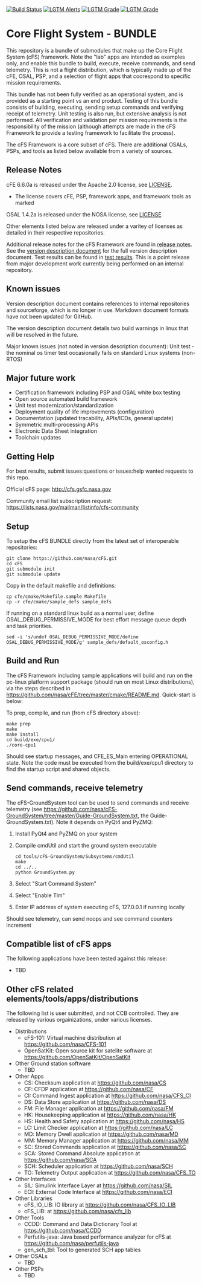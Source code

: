 [![Build Status](https://travis-ci.com/nasa/cFS.svg)](https://travis-ci.com/nasa/cFS)
[![LGTM Alerts](https://img.shields.io/lgtm/alerts/github/nasa/cfs)](https://lgtm.com/projects/g/nasa/cfs/alerts/?mode=list)
[![LGTM Grade](https://img.shields.io/lgtm/grade/python/github/nasa/cfs)](https://lgtm.com/projects/g/nasa/cfs/alerts/?mode=list)
[![LGTM Grade](https://img.shields.io/lgtm/grade/cpp/github/nasa/cfs)](https://lgtm.com/projects/g/nasa/cfs/alerts/?mode=list)

# Core Flight System - BUNDLE

This repository is a bundle of submodules that make up the Core Flight System (cFS) framework.  Note the "lab" apps are intended as examples only, and enable this bundle to build, execute, receive commands, and send telemetry.  This is not a flight distribution, which is typically made up of the cFE, OSAL, PSP, and a selection of flight apps that coorespond to specific mission requirements.

This bundle has not been fully verified as an operational system, and is provided as a starting point vs an end product.  Testing of this bundle consists of building, executing, sending setup commands and verifying receipt of telemetry.  Unit testing is also run, but extensive analysis is not performed.  All verification and validation per mission requirements is the responsibility of the mission (although attempts are made in the cFS Framework to provide a testing framework to facilitate the process).

The cFS Framework is a core subset of cFS.  There are additional OSALs, PSPs, and tools as listed below available from a variety of sources.

## Release Notes

cFE 6.6.0a is released under the Apache 2.0 license, see [LICENSE](https://github.com/nasa/cFE/tree/master/LICENSE-18128-Apache-2_0.pdf).
 - The license covers cFE, PSP, framework apps, and framework tools as marked

OSAL 1.4.2a is released under the NOSA license, see [LICENSE](https://github.com/nasa/osal/blob/master/LICENSE)

Other elements listed below are released under a varitey of licenses as detailed in their respective repositories.

Additional release notes for the cFS Framework are found in [release notes](https://github.com/nasa/cFE/tree/master/docs/cFE_release_notes.md).  See the [version description document](https://github.com/nasa/cFE/tree/master/docs/cFE_6_6_0_version_description.md) for the full version description document.  Test results can be found in [test results](https://github.com/nasa/cFE/tree/master/test-and-ground/test-review-packages/Results).  This is a point release from major development work currently being performed on an internal repository.

## Known issues

Version description document contains references to internal repositories and sourceforge, which is no longer in use.  Markdown document formats have not been updated for GitHub.

The version description document details two build warnings in linux that will be resolved in the future.

Major known issues (not noted in version description document):
Unit test - the nominal os timer test occasionally fails on standard Linux systems (non-RTOS)

## Major future work

  - Certification framework including PSP and OSAL white box testing
  - Open source automated build framework
  - Unit test modernization/standardization
  - Deployment quality of life improvements (configuration)
  - Documentation (updated tracability, APIs/ICDs, general update)
  - Symmetric multi-processing APIs
  - Electronic Data Sheet integration
  - Toolchain updates

## Getting Help

For best results, submit issues:questions or issues:help wanted requests to this repo.

Official cFS page: http://cfs.gsfc.nasa.gov

Community email list subscription request: https://lists.nasa.gov/mailman/listinfo/cfs-community

## Setup

To setup the cFS BUNDLE directly from the latest set of interoperable repositories:

    git clone https://github.com/nasa/cFS.git
    cd cFS
    git submodule init
    git submodule update

Copy in the default makefile and definitions:

    cp cfe/cmake/Makefile.sample Makefile
    cp -r cfe/cmake/sample_defs sample_defs

If running on a standard linux build as a normal user, define OSAL_DEBUG_PERMISSIVE_MODE for best effort message queue depth and task priorities.

    sed -i 's/undef OSAL_DEBUG_PERMISSIVE_MODE/define OSAL_DEBUG_PERMISSIVE_MODE/g' sample_defs/default_osconfig.h

## Build and Run

The cFS Framework including sample applications will build and run on the pc-linux platform support package (should run on most Linux distributions), via the steps described in https://github.com/nasa/cFE/tree/master/cmake/README.md.  Quick-start is below:

To prep, compile, and run (from cFS directory above):

    make prep
    make
    make install
    cd build/exe/cpu1/
    ./core-cpu1

Should see startup messages, and CFE_ES_Main entering OPERATIONAL state.  Note the code must be executed from the build/exe/cpu1 directory to find the startup script and shared objects.

## Send commands, receive telemetry

The cFS-GroundSystem tool can be used to send commands and receive telemetry (see https://github.com/nasa/cFS-GroundSystem/tree/master/Guide-GroundSystem.txt, the Guide-GroundSystem.txt).  Note it depends on PyQt4 and PyZMQ:

1. Install PyQt4 and PyZMQ on your system
2. Compile cmdUtil and start the ground system executable

       cd tools/cFS-GroundSystem/Subsystems/cmdUtil
       make
       cd ../..
       python GroundSystem.py

3. Select "Start Command System"
4. Select "Enable Tlm"
5. Enter IP address of system executing cFS, 127.0.0.1 if running locally

Should see telemetry, can send noops and see command counters increment

## Compatible list of cFS apps

The following applications have been tested against this release:
  - TBD

## Other cFS related elements/tools/apps/distributions

The following list is user submitted, and not CCB controlled.  They are released by various orgainizations, under various licenses.

  - Distributions
    - cFS-101: Virtual machine distribution at https://github.com/nasa/CFS-101
    - OpenSatKit: Open source kit for satelite software at https://github.com/OpenSatKit/OpenSatKit
  - Other Ground station software
    - TBD
  - Other Apps
    - CS: Checksum application at https://github.com/nasa/CS
    - CF: CFDP application at https://github.com/nasa/CF
    - CI: Command Ingest application at https://github.com/nasa/CFS_CI
    - DS: Data Store application at https://github.com/nasa/DS
    - FM: File Manager application at https://github.com/nasa/FM
    - HK: Housekeeping application at https://github.com/nasa/HK
    - HS: Health and Safety application at https://github.com/nasa/HS
    - LC: Limit Checker application at https://github.com/nasa/LC
    - MD: Memory Dwell application at https://github.com/nasa/MD
    - MM: Memory Manager application at https://github.com/nasa/MM
    - SC: Stored Commands application at https://github.com/nasa/SC
    - SCA: Stored Command Absolute application at https://github.com/nasa/SCA
    - SCH: Scheduler application at https://github.com/nasa/SCH
    - TO: Telemetry Output application at https://github.com/nasa/CFS_TO
  - Other Interfaces
    - SIL: Simulink Interface Layer at https://github.com/nasa/SIL
    - ECI: External Code Interface at https://github.com/nasa/ECI
  - Other Libraries
    - cFS_IO_LIB: IO library at https://github.com/nasa/CFS_IO_LIB
    - cFS_LIB: at https://github.com/nasa/cfs_lib
  - Other Tools
    - CCDD: Command and Data Dictionary Tool at https://github.com/nasa/CCDD
    - Perfutils-java: Java based performance analyzer for cFS at https://github.com/nasa/perfutils-java
    - gen_sch_tbl: Tool to generated SCH app tables
  - Other OSALs
    - TBD
  - Other PSPs
    - TBD
